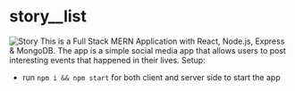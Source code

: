 # story__list
![Story](https://user-images.githubusercontent.com/90052240/159166135-9d863bd6-cc19-46be-861f-02b9d75ae91b.PNG)
This is a Full Stack MERN Application with React, Node.js, Express & MongoDB. The app is a simple social media app that allows users to post interesting 
events that happened in their lives.
Setup:
  - run `npm i && npm start` for both client and server side to start the app
